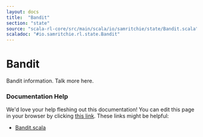 ```yaml
---
layout: docs
title:  "Bandit"
section: "state"
source: "scala-rl-core/src/main/scala/io/samritchie/state/Bandit.scala"
scaladoc: "#io.samritchie.rl.state.Bandit"
---
```


# Bandit

Bandit information. Talk more here.

### Documentation Help

We'd love your help fleshing out this documentation! You can edit this page in your browser by clicking [this link](https://github.com/sritchie/scala-rl/edit/develop/docs/src/main/tut/state/simple/bandit.md). These links might be helpful:

- [Bandit.scala](https://github.com/sritchie/scala-rl/blob/develop/scala-rl-core/src/main/scala/io/samritchie/rl/state/Bandit.scala)
